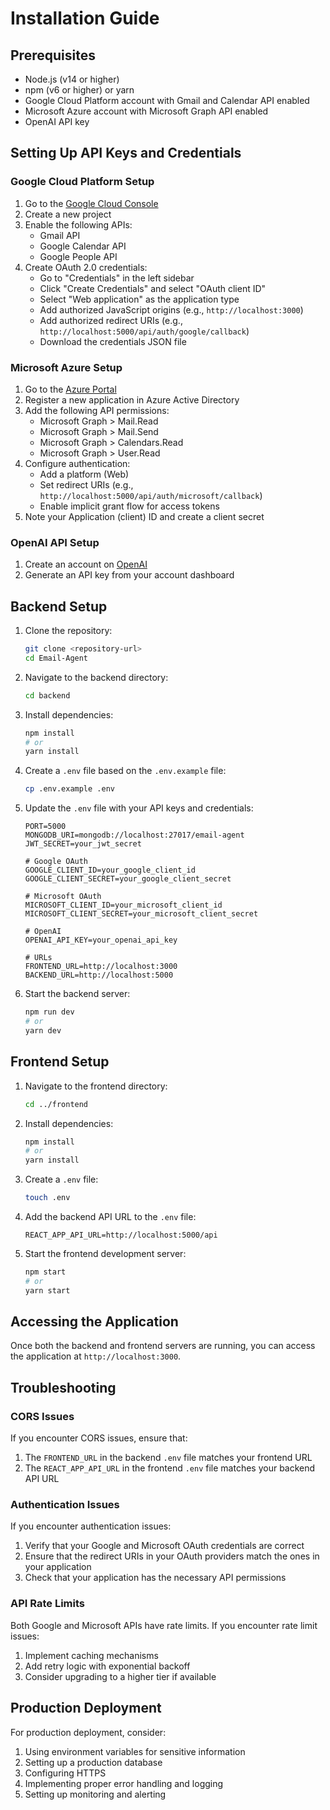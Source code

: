 # Installation Guide

## Prerequisites

- Node.js (v14 or higher)
- npm (v6 or higher) or yarn
- Google Cloud Platform account with Gmail and Calendar API enabled
- Microsoft Azure account with Microsoft Graph API enabled
- OpenAI API key

## Setting Up API Keys and Credentials

### Google Cloud Platform Setup

1. Go to the [Google Cloud Console](https://console.cloud.google.com/)
2. Create a new project
3. Enable the following APIs:
   - Gmail API
   - Google Calendar API
   - Google People API
4. Create OAuth 2.0 credentials:
   - Go to "Credentials" in the left sidebar
   - Click "Create Credentials" and select "OAuth client ID"
   - Select "Web application" as the application type
   - Add authorized JavaScript origins (e.g., `http://localhost:3000`)
   - Add authorized redirect URIs (e.g., `http://localhost:5000/api/auth/google/callback`)
   - Download the credentials JSON file

### Microsoft Azure Setup

1. Go to the [Azure Portal](https://portal.azure.com/)
2. Register a new application in Azure Active Directory
3. Add the following API permissions:
   - Microsoft Graph > Mail.Read
   - Microsoft Graph > Mail.Send
   - Microsoft Graph > Calendars.Read
   - Microsoft Graph > User.Read
4. Configure authentication:
   - Add a platform (Web)
   - Set redirect URIs (e.g., `http://localhost:5000/api/auth/microsoft/callback`)
   - Enable implicit grant flow for access tokens
5. Note your Application (client) ID and create a client secret

### OpenAI API Setup

1. Create an account on [OpenAI](https://openai.com/)
2. Generate an API key from your account dashboard

## Backend Setup

1. Clone the repository:
   ```bash
   git clone <repository-url>
   cd Email-Agent
   ```

2. Navigate to the backend directory:
   ```bash
   cd backend
   ```

3. Install dependencies:
   ```bash
   npm install
   # or
   yarn install
   ```

4. Create a `.env` file based on the `.env.example` file:
   ```bash
   cp .env.example .env
   ```

5. Update the `.env` file with your API keys and credentials:
   ```
   PORT=5000
   MONGODB_URI=mongodb://localhost:27017/email-agent
   JWT_SECRET=your_jwt_secret
   
   # Google OAuth
   GOOGLE_CLIENT_ID=your_google_client_id
   GOOGLE_CLIENT_SECRET=your_google_client_secret
   
   # Microsoft OAuth
   MICROSOFT_CLIENT_ID=your_microsoft_client_id
   MICROSOFT_CLIENT_SECRET=your_microsoft_client_secret
   
   # OpenAI
   OPENAI_API_KEY=your_openai_api_key
   
   # URLs
   FRONTEND_URL=http://localhost:3000
   BACKEND_URL=http://localhost:5000
   ```

6. Start the backend server:
   ```bash
   npm run dev
   # or
   yarn dev
   ```

## Frontend Setup

1. Navigate to the frontend directory:
   ```bash
   cd ../frontend
   ```

2. Install dependencies:
   ```bash
   npm install
   # or
   yarn install
   ```

3. Create a `.env` file:
   ```bash
   touch .env
   ```

4. Add the backend API URL to the `.env` file:
   ```
   REACT_APP_API_URL=http://localhost:5000/api
   ```

5. Start the frontend development server:
   ```bash
   npm start
   # or
   yarn start
   ```

## Accessing the Application

Once both the backend and frontend servers are running, you can access the application at `http://localhost:3000`.

## Troubleshooting

### CORS Issues

If you encounter CORS issues, ensure that:

1. The `FRONTEND_URL` in the backend `.env` file matches your frontend URL
2. The `REACT_APP_API_URL` in the frontend `.env` file matches your backend API URL

### Authentication Issues

If you encounter authentication issues:

1. Verify that your Google and Microsoft OAuth credentials are correct
2. Ensure that the redirect URIs in your OAuth providers match the ones in your application
3. Check that your application has the necessary API permissions

### API Rate Limits

Both Google and Microsoft APIs have rate limits. If you encounter rate limit issues:

1. Implement caching mechanisms
2. Add retry logic with exponential backoff
3. Consider upgrading to a higher tier if available

## Production Deployment

For production deployment, consider:

1. Using environment variables for sensitive information
2. Setting up a production database
3. Configuring HTTPS
4. Implementing proper error handling and logging
5. Setting up monitoring and alerting